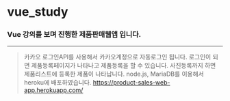 # vue_study

### Vue 강의를 보며 진행한 제품판매웹앱 입니다.
---
>카카오 로그인API를 사용해서 카카오계정으로 자동로그인 됩니다.
>로그인이 되면 제품등록페이지가 나타나고 제품등록을 할 수 있습니다.
>사진등록까지 하면 제품리스트에 등록한 제품이 나타납니다.
>node.js, MariaDB를 이용해서 heroku에 배포하였습니다.
>https://product-sales-web-app.herokuapp.com/
